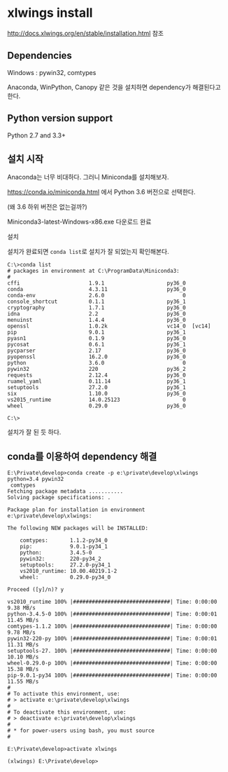 # xlwings install

http://docs.xlwings.org/en/stable/installation.html 참조

## Dependencies

Windows : pywin32, comtypes

Anaconda, WinPython, Canopy 같은 것을 설치하면 dependency가 해결된다고 한다.

## Python version support

Python 2.7 and 3.3+

## 설치 시작

Anaconda는 너무 비대하다. 그러니 Miniconda를 설치해보자.

https://conda.io/miniconda.html 에서 Python 3.6 버전으로 선택한다.

(왜 3.6 하위 버전은 없는걸까?)

Miniconda3-latest-Windows-x86.exe 다운로드 완료

설치

설치가 완료되면 `conda list`로 설치가 잘 되었는지 확인해본다.

```
C:\>conda list
# packages in environment at C:\ProgramData\Miniconda3:
#
cffi                      1.9.1                    py36_0
conda                     4.3.11                   py36_0
conda-env                 2.6.0                         0
console_shortcut          0.1.1                    py36_1
cryptography              1.7.1                    py36_0
idna                      2.2                      py36_0
menuinst                  1.4.4                    py36_0
openssl                   1.0.2k                   vc14_0  [vc14]
pip                       9.0.1                    py36_1
pyasn1                    0.1.9                    py36_0
pycosat                   0.6.1                    py36_1
pycparser                 2.17                     py36_0
pyopenssl                 16.2.0                   py36_0
python                    3.6.0                         0
pywin32                   220                      py36_2
requests                  2.12.4                   py36_0
ruamel_yaml               0.11.14                  py36_1
setuptools                27.2.0                   py36_1
six                       1.10.0                   py36_0
vs2015_runtime            14.0.25123                    0
wheel                     0.29.0                   py36_0

C:\>
```

설치가 잘 된 듯 하다.

## conda를 이용하여 dependency 해결
```
E:\Private\develop>conda create -p e:\private\develop\xlwings python=3.4 pywin32
 comtypes
Fetching package metadata ...........
Solving package specifications: .

Package plan for installation in environment e:\private\develop\xlwings:

The following NEW packages will be INSTALLED:

    comtypes:       1.1.2-py34_0
    pip:            9.0.1-py34_1
    python:         3.4.5-0
    pywin32:        220-py34_2
    setuptools:     27.2.0-py34_1
    vs2010_runtime: 10.00.40219.1-2
    wheel:          0.29.0-py34_0

Proceed ([y]/n)? y

vs2010_runtime 100% |###############################| Time: 0:00:00   9.38 MB/s
python-3.4.5-0 100% |###############################| Time: 0:00:01  11.45 MB/s
comtypes-1.1.2 100% |###############################| Time: 0:00:00   9.78 MB/s
pywin32-220-py 100% |###############################| Time: 0:00:01  11.31 MB/s
setuptools-27. 100% |###############################| Time: 0:00:00  10.10 MB/s
wheel-0.29.0-p 100% |###############################| Time: 0:00:00  15.38 MB/s
pip-9.0.1-py34 100% |###############################| Time: 0:00:00  11.55 MB/s
#
# To activate this environment, use:
# > activate e:\private\develop\xlwings
#
# To deactivate this environment, use:
# > deactivate e:\private\develop\xlwings
#
# * for power-users using bash, you must source
#

E:\Private\develop>activate xlwings

(xlwings) E:\Private\develop>
```
